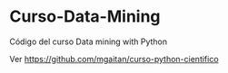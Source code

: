 # Curso-Data-Mining

Código del curso Data mining with Python 

Ver https://github.com/mgaitan/curso-python-cientifico
